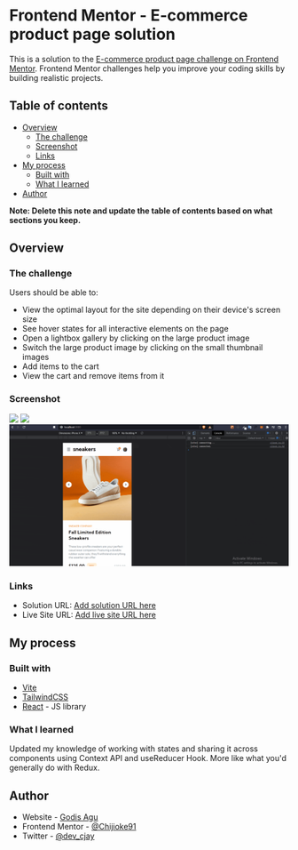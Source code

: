 # Frontend Mentor - E-commerce product page solution

This is a solution to the [E-commerce product page challenge on Frontend Mentor](https://www.frontendmentor.io/challenges/ecommerce-product-page-UPsZ9MJp6). Frontend Mentor challenges help you improve your coding skills by building realistic projects.

## Table of contents

- [Overview](#overview)
  - [The challenge](#the-challenge)
  - [Screenshot](#screenshot)
  - [Links](#links)
- [My process](#my-process)
  - [Built with](#built-with)
  - [What I learned](#what-i-learned)
- [Author](#author)

**Note: Delete this note and update the table of contents based on what sections you keep.**

## Overview

### The challenge

Users should be able to:

- View the optimal layout for the site depending on their device's screen size
- See hover states for all interactive elements on the page
- Open a lightbox gallery by clicking on the large product image
- Switch the large product image by clicking on the small thumbnail images
- Add items to the cart
- View the cart and remove items from it

### Screenshot

![](./screenshots/screenshot.jpg)
![](./screenshots/mobile-screenshot.jpg)
![](./screenshots/ecommerce-FEM.gif)

### Links

- Solution URL: [Add solution URL here](https://github.com/Chijioke91/ecommerce-app-frontend-mentor)
- Live Site URL: [Add live site URL here](https://cj-commerce-app.vercel.app/)

## My process

### Built with

- [Vite](https://vitejs.dev/)
- [TailwindCSS](https://tailwindcss.com/)
- [React](https://reactjs.org/) - JS library

### What I learned

Updated my knowledge of working with states and sharing it across components using Context API and useReducer Hook. More like what you'd generally do with Redux.

## Author

- Website - [Godis Agu](https://godisagu.netlify.app/)
- Frontend Mentor - [@Chijioke91](https://www.frontendmentor.io/profile/yourusername)
- Twitter - [@dev_cjay](https://www.twitter.com/dev_cjay)
